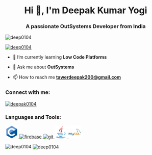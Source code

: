 <h1 align="center">Hi 👋, I'm Deepak Kumar Yogi</h1>
<h3 align="center">A passionate OutSystems Developer from India</h3>

<p align="left"> <img src="https://komarev.com/ghpvc/?username=deep0104&label=Profile%20views&color=0e75b6&style=flat" alt="deep0104" /> </p>

<p align="left"> <a href="https://github.com/ryo-ma/github-profile-trophy"><img src="https://github-profile-trophy.vercel.app/?username=deep0104" alt="deep0104" /></a> </p>

- 🌱 I’m currently learning **Low Code Platforms**

- 💬 Ask me about **OutSystems**

- 📫 How to reach me **tawerdeepak200@gmail.com**

<h3 align="left">Connect with me:</h3>
<p align="left">
<a href="https://linkedin.com/in/deepak0104" target="blank"><img align="center" src="https://raw.githubusercontent.com/rahuldkjain/github-profile-readme-generator/master/src/images/icons/Social/linked-in-alt.svg" alt="deepak0104" height="30" width="40" /></a>
</p>

<h3 align="left">Languages and Tools:</h3>
<p align="left"> <a href="https://www.cprogramming.com/" target="_blank" rel="noreferrer"> <img src="https://raw.githubusercontent.com/devicons/devicon/master/icons/c/c-original.svg" alt="c" width="40" height="40"/> </a> <a href="https://firebase.google.com/" target="_blank" rel="noreferrer"> <img src="https://www.vectorlogo.zone/logos/firebase/firebase-icon.svg" alt="firebase" width="40" height="40"/> </a> <a href="https://git-scm.com/" target="_blank" rel="noreferrer"> <img src="https://www.vectorlogo.zone/logos/git-scm/git-scm-icon.svg" alt="git" width="40" height="40"/> </a> <a href="https://www.java.com" target="_blank" rel="noreferrer"> <img src="https://raw.githubusercontent.com/devicons/devicon/master/icons/java/java-original.svg" alt="java" width="40" height="40"/> </a> <a href="https://www.mysql.com/" target="_blank" rel="noreferrer"> <img src="https://raw.githubusercontent.com/devicons/devicon/master/icons/mysql/mysql-original-wordmark.svg" alt="mysql" width="40" height="40"/> </a> </p>

<p><img align="left" src="https://github-readme-stats.vercel.app/api/top-langs?username=deep0104&show_icons=true&locale=en&layout=compact" alt="deep0104" /></p>

<p>&nbsp;<img align="center" src="https://github-readme-stats.vercel.app/api?username=deep0104&show_icons=true&locale=en" alt="deep0104" /></p>
